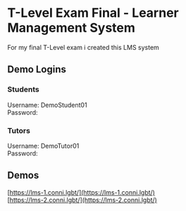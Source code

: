 # T-Level Exam Final - Learner Management System
For my final T-Level exam i created this LMS system <br>

## Demo Logins
### Students
Username: DemoStudent01 <br>
Password: <br>

### Tutors
Username: DemoTutor01 <br>
Password: <br>

## Demos
[https://lms-1.conni.lgbt/](https://lms-1.conni.lgbt/) <br>
[https://lms-2.conni.lgbt/](https://lms-2.conni.lgbt/) <br>
